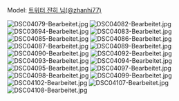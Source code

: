 ﻿---
dddd: 2024.02.17 일페
nickname: 쟌히
sns_type: x
sns_id: zhanhi77
---

<a name="zhanhi77"></a>
Model: <a href="https://x.com/zhanhi77" target="_blank">트위터 쟌히 님(@zhanhi77)</a>

![DSC04079-Bearbeitet.jpg](/assets/img/2024/02-17/DSC04079-Bearbeitet.jpg)
![DSC04082-Bearbeitet.jpg](/assets/img/2024/02-17/DSC04082-Bearbeitet.jpg)
![DSC03694-Bearbeitet.jpg](/assets/img/2024/02-17/DSC03694-Bearbeitet.jpg)
![DSC04083-Bearbeitet.jpg](/assets/img/2024/02-17/DSC04083-Bearbeitet.jpg)
![DSC04085-Bearbeitet.jpg](/assets/img/2024/02-17/DSC04085-Bearbeitet.jpg)
![DSC04086-Bearbeitet.jpg](/assets/img/2024/02-17/DSC04086-Bearbeitet.jpg)
![DSC04087-Bearbeitet.jpg](/assets/img/2024/02-17/DSC04087-Bearbeitet.jpg)
![DSC04089-Bearbeitet.jpg](/assets/img/2024/02-17/DSC04089-Bearbeitet.jpg)
![DSC04090-Bearbeitet.jpg](/assets/img/2024/02-17/DSC04090-Bearbeitet.jpg)
![DSC04092-Bearbeitet.jpg](/assets/img/2024/02-17/DSC04092-Bearbeitet.jpg)
![DSC04093-Bearbeitet.jpg](/assets/img/2024/02-17/DSC04093-Bearbeitet.jpg)
![DSC04094-Bearbeitet.jpg](/assets/img/2024/02-17/DSC04094-Bearbeitet.jpg)
![DSC04095-Bearbeitet.jpg](/assets/img/2024/02-17/DSC04095-Bearbeitet.jpg)
![DSC04097-Bearbeitet.jpg](/assets/img/2024/02-17/DSC04097-Bearbeitet.jpg)
![DSC04098-Bearbeitet.jpg](/assets/img/2024/02-17/DSC04098-Bearbeitet.jpg)
![DSC04099-Bearbeitet.jpg](/assets/img/2024/02-17/DSC04099-Bearbeitet.jpg)
![DSC04102-Bearbeitet.jpg](/assets/img/2024/02-17/DSC04102-Bearbeitet.jpg)
![DSC04107-Bearbeitet.jpg](/assets/img/2024/02-17/DSC04107-Bearbeitet.jpg)
![DSC04108-Bearbeitet.jpg](/assets/img/2024/02-17/DSC04108-Bearbeitet.jpg)